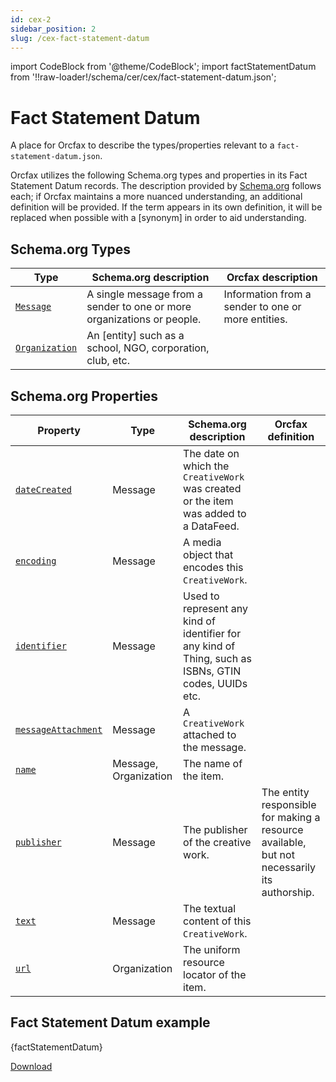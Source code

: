 ```yaml
---
id: cex-2
sidebar_position: 2
slug: /cex-fact-statement-datum
---
```


import CodeBlock from '@theme/CodeBlock';
import factStatementDatum from '!!raw-loader!/schema/cer/cex/fact-statement-datum.json';

# Fact Statement Datum

A place for Orcfax to describe the types/properties relevant to a
`fact-statement-datum.json`.

Orcfax utilizes the following Schema.org types and properties in its Fact
Statement Datum records. The description provided by [Schema.org][schema-1]
follows each; if Orcfax maintains a more nuanced understanding, an additional
definition will be provided. If the term appears in its own definition, it will
be replaced when possible with a \[synonym\] in order to aid understanding.

[schema-1]: https://schema.org/

## Schema.org Types

| Type     | Schema.org description     | Orcfax description     |
| -------- | ---------------------------| ---------------------- |
| [`Message`][type-1] | A single message from a sender to one or more organizations or people. | Information from a sender to one or more entities.|
| [`Organization`][type-2] | An \[entity\] such as a school, NGO, corporation, club, etc.|  |

[type-1]: https://schema.org/Message
[type-2]: https://schema.org/Organization

## Schema.org Properties

| Property     | Type     | Schema.org description     | Orcfax definition     |
| ------------ | -------- | ---------------------------| --------------------- |
| [`dateCreated`][prop-1] | Message     | The date on which the `CreativeWork` was created or the item was added to a DataFeed.|  |
| [`encoding`][prop-2] | Message     | A media object that encodes this `CreativeWork`.|  |
| [`identifier`][prop-3] | Message     | Used to represent any kind of identifier for any kind of Thing, such as ISBNs, GTIN codes, UUIDs etc.|  |
| [`messageAttachment`][prop-4] | Message     | A `CreativeWork` attached to the message.|  |
| [`name`][prop-5] | Message, Organization     | The name of the item.|  |
| [`publisher`][prop-6] | Message     | The publisher of the creative work.| The entity responsible for making a resource available, but not necessarily its authorship. |
| [`text`][prop-7] | Message     | The textual content of this `CreativeWork`.|  |
| [`url`][prop-8] | Organization     | The uniform resource locator of the item.|  |

[prop-1]: https://schema.org/dateCreated
[prop-2]: https://schema.org/encoding
[prop-3]: https://schema.org/identifier
[prop-4]: https://schema.org/messageAttachment
[prop-5]: https://schema.org/name
[prop-6]: https://schema.org/publisher
[prop-7]: https://schema.org/text
[prop-8]: https://schema.org/url

## Fact Statement Datum example

<CodeBlock language="jsx">{factStatementDatum}</CodeBlock>

<a target="_blank" href="/schema/cer/cex/fact-statement-datum.json" download="fact-statement-datum.json">Download</a>
